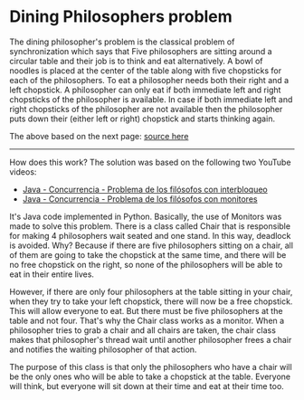 # Dining Philosophers problem

The dining philosopher's problem is the classical problem of synchronization which says that Five philosophers are sitting around a circular table and their job is to think and eat alternatively. A bowl of noodles is placed at the center of the table along with five chopsticks for each of the philosophers. To eat a philosopher needs both their right and a left chopstick. A philosopher can only eat if both immediate left and right chopsticks of the philosopher is available. In case if both immediate left and right chopsticks of the philosopher are not available then the philosopher puts down their (either left or right) chopstick and starts thinking again.

The above based on the next page: [source here](https://www.javatpoint.com/os-dining-philosophers-problem)

---


How does this work? The solution was based on the following two YouTube videos:

* [Java - Concurrencia - Problema de los filósofos con interbloqueo](https://www.youtube.com/watch?v=nhygnM1lNSM&list=LL&index=36)
* [Java - Concurrencia - Problema de los filósofos con monitores](https://www.youtube.com/watch?v=04FwtQxxAoc&list=LL&index=35&t=33s)

It's Java code implemented in Python. Basically, the use of Monitors was made to solve this problem. There is a class called Chair that is responsible for making 4 philosophers wait seated and one stand. In this way, deadlock is avoided. Why? Because if there are five philosophers sitting on a chair, all of them are going to take the chopstick at the same time, and there will be no free chopstick on the right, so none of the philosophers will be able to eat in their entire lives.

However, if there are only four philosophers at the table sitting in your chair, when they try to take your left chopstick, there will now be a free chopstick. This will allow everyone to eat. But there must be five philosophers at the table and not four. That's why the Chair class works as a monitor. When a philosopher tries to grab a chair and all chairs are taken, the chair class makes that philosopher's thread wait until another philosopher frees a chair and notifies the waiting philosopher of that action.

The purpose of this class is that only the philosophers who have a chair will be the only ones who will be able to take a chopstick at the table. Everyone will think, but everyone will sit down at their time and eat at their time too.